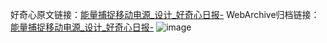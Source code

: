 好奇心原文链接：[能量捕捉移动电源_设计_好奇心日报-](https://www.qdaily.com/articles/5732.html)
WebArchive归档链接：[能量捕捉移动电源_设计_好奇心日报-](http://web.archive.org/web/20190623165415/https://www.qdaily.com/articles/5732.html)
![image](http://ww3.sinaimg.cn/large/007d5XDply1g3w91zf3utj30u032ikdh)